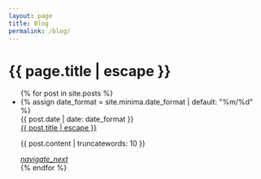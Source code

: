 ```yaml
---
layout: page
title: Blog
permalink: /blog/
---
```


<h1 class="page-title">{{ page.title | escape }}</h1>

<ul class="collection">
 {% for post in site.posts %}
  <li class="collection-item avatar">
   {% assign date_format = site.minima.date_format | default: "%m/%d" %}
   <div class="date-post">{{ post.date | date: date_format }}</div>
   <span class="title"><a class="post-link" href="{{ post.url | relative_url }}">{{ post.title | escape }}</a></span>
   <p>{{ post.content | truncatewords: 10 }}</p>
   <a href="{{ post.url | relative_url }}" class="secondary-content"><i class="material-icons">navigate_next</i></a>
  </li>
 {% endfor %}
</ul>
